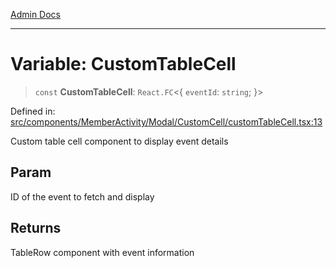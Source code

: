 [Admin Docs](/)

***

# Variable: CustomTableCell

> `const` **CustomTableCell**: `React.FC`\<\{ `eventId`: `string`; \}\>

Defined in: [src/components/MemberActivity/Modal/CustomCell/customTableCell.tsx:13](https://github.com/PalisadoesFoundation/talawa-admin/blob/main/src/components/MemberActivity/Modal/CustomCell/customTableCell.tsx#L13)

Custom table cell component to display event details

## Param

ID of the event to fetch and display

## Returns

TableRow component with event information
